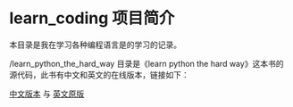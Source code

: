 # learn_coding 项目简介

本目录是我在学习各种编程语言是的学习的记录。

/learn_python_the_hard_way
目录是《learn python the hard way》这本书的源代码，此书有中文和英文的在线版本，链接如下：

[中文版本](https://www.gitbook.com/book/flyouting/learn-python-the-hard-way-cn/details)
与 [英文原版](http://learnpythonthehardway.org/book/)
